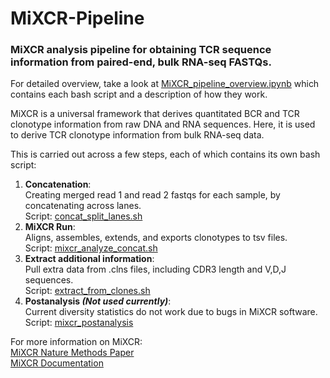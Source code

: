 # MiXCR-Pipeline
### MiXCR analysis pipeline for obtaining TCR sequence information from paired-end, bulk RNA-seq FASTQs. 

For detailed overview, take a look at [MiXCR_pipeline_overview.ipynb](https://github.com/jmakings/MiXCR-Pipeline/blob/main/MiXCR_pipeline_overview.ipynb) which contains each bash script and a description of how they work.

MiXCR is a universal framework that derives quantitated BCR and TCR clonotype information from raw DNA and RNA sequences. Here, it is used to derive TCR clonotype information from bulk RNA-seq data.

This is carried out across a few steps, each of which contains its own bash script: 
1. **Concatenation**: <br>Creating merged read 1 and read 2 fastqs for each sample, by concatenating across lanes. 
<br>Script: [concat_split_lanes.sh](https://github.com/jmakings/MiXCR-Pipeline/blob/main/concat_split_lanes.sh)
2. **MiXCR Run**: <br>Aligns, assembles, extends, and exports clonotypes to tsv files. 
<br>Script: [mixcr_analyze_concat.sh](https://github.com/jmakings/MiXCR-Pipeline/blob/main/mixcr_analyze_concat.sh)
3. **Extract additional information**: <br>Pull extra data from .clns files, including CDR3 length and V,D,J sequences. 
<br>Script: [extract_from_clones.sh](https://github.com/jmakings/MiXCR-Pipeline/blob/main/extract_from_clones.sh)
4. **Postanalysis *(Not used currently)***: <br>Current diversity statistics do not work due to bugs in MiXCR software. 
<br>Script: [mixcr_postanalysis](https://github.com/jmakings/MiXCR-Pipeline/blob/main/mixcr_postanalysis.sh)

For more information on MiXCR: 
<br>[MiXCR Nature Methods Paper](https://www.nature.com/articles/nmeth.3364)
<br>[MiXCR Documentation](https://docs.milaboratories.com/mixcr/reference/mixcr-analyze/)
